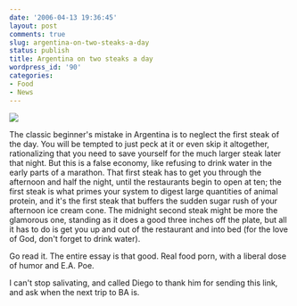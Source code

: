 ```yaml
---
date: '2006-04-13 19:36:45'
layout: post
comments: true
slug: argentina-on-two-steaks-a-day
status: publish
title: Argentina on two steaks a day
wordpress_id: '90'
categories:
- Food
- News
---
```



[![](http://www.idlewords.com/images/grill.jpg)](http://www.idlewords.com/2006/04/argentina_on_two_steaks_a_day.htm)



> 
The classic beginner's mistake in Argentina is to neglect the first steak of the day. You will be tempted to just peck at it or even skip it altogether, rationalizing that you need to save yourself for the much larger steak later that night. But this is a false economy, like refusing to drink water in the early parts of a marathon. That first steak has to get you through the afternoon and half the night, until the restaurants begin to open at ten; the first steak is what primes your system to digest large quantities of animal protein, and it's the first steak that buffers the sudden sugar rush of your afternoon ice cream cone. The midnight second steak might be more the glamorous one, standing as it does a good three inches off the plate, but all it has to do is get you up and out of the restaurant and into bed (for the love of God, don't forget to drink water).




Go read it. The entire essay is that good. Real food porn, with a liberal dose of humor and E.A. Poe.

I can't stop salivating, and called Diego to thank him for sending this link, and ask when the next trip to BA is.
